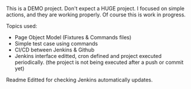 This is a DEMO project. Don't expect a HUGE project. I focused on simple actions, and they are working properly. Of course this is work in progress.

Topics used: 

- Page Object Model (Fixtures & Commands files)
- Simple test case using commands
- CI/CD between Jenkins & Github
- Jenkins interface editted, cron defined and project executed periodically. (the project is not being executed after a push or commit yet)

Readme Editted for checking Jenkins automatically updates.
